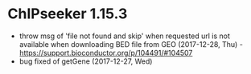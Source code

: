 # ChIPseeker 1.15.3

+ throw msg of 'file not found and skip' when requested url is not available
  when downloading BED file from GEO (2017-12-28, Thu)
      - <https://support.bioconductor.org/p/104491/#104507>
+ bug fixed of getGene (2017-12-27, Wed)
